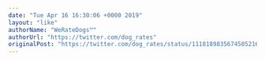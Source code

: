 ```yaml
---
date: "Tue Apr 16 16:30:06 +0000 2019"
layout: "like"
authorName: "WeRateDogs™"
authorUrl: "https://twitter.com/dog_rates"
originalPost: "https://twitter.com/dog_rates/status/1118189835674505216"
---
```

